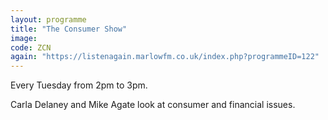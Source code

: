 ```yaml
---
layout: programme
title: "The Consumer Show"
image: 
code: ZCN
again: "https://listenagain.marlowfm.co.uk/index.php?programmeID=122"
---
```

Every Tuesday from 2pm to 3pm. 

Carla Delaney and Mike Agate look at consumer and financial issues. 